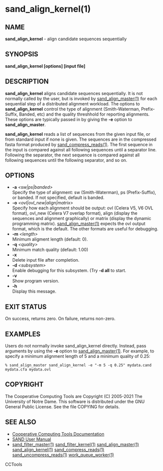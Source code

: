 






















# sand_align_kernel(1)

## NAME
**sand_align_kernel** - align candidate sequences sequentially

## SYNOPSIS
**sand_align_kernel [options] [input file]**

## DESCRIPTION

**sand_align_kernel** aligns candidate sequences sequentially.
It is not normally called by the user, but is invoked by
[sand_align_master(1)](sand_align_master.md) for each sequential step of a distributed
alignment workload.  The options to **sand_align_kernel** control
the type of alignment (Smith-Waterman, Prefix-Suffix, Banded, etc)
and the quality threshhold for reporting alignments.  These options
are typically passed in by giving the **-e** option to **sand_align_master**.

**sand_align_kernel** reads a list of sequences
from the given input file, or from standard input if none is given.
The sequences are in the compressed fasta format produced
by [sand_compress_reads(1)](sand_compress_reads.md).  The first sequence in the input
is compared against all following sequences until a separator line.
Following the separator, the next sequence is compared against
all following sequences until the following separator, and so on.

## OPTIONS


- **-a** _&lt;sw|ps|banded&gt;_<br />Specify the type of alignment: sw (Smith-Waterman), ps (Prefix-Suffix), or banded.  If not specified, default is banded.
- **-o** _&lt;ovl|ovl_new|align|matrix&gt;_<br />Specify how each alignment should be output: ovl (Celera V5, V6 OVL format), ovl_new (Celera V7 overlap format), align (display the sequences and alignment graphically) or matrix (display the dynamic programming matrix).  [sand_align_master(1)](sand_align_master.md) expects the ovl output format, which is the default.  The other formats are useful for debugging.
- **-m** _&lt;length&gt;_<br />Minimum aligment length (default: 0).
- **-q** _&lt;quality&gt;_<br />Minimum match quality (default: 1.00)
- **-x**<br />Delete input file after completion.
- **-d** _&lt;subsystem&gt;_<br />Enable debugging for this subsystem.  (Try **-d all** to start.
- **-v**<br />Show program version.
- **-h**<br />Display this message.


## EXIT STATUS
On success, returns zero.  On failure, returns non-zero.

## EXAMPLES

Users do not normally invoke sand_align_kernel directly.  Instead, pass arguments by using the **-e** option to [sand_align_master(1)](sand_align_master.md).  For example, to specify a minimum alignment length of 5 and a minimum quality of 0.25:

```
% sand_align_master sand_align_kernel -e "-m 5 -q 0.25" mydata.cand mydata.cfa mydata.ovl
```

## COPYRIGHT

The Cooperative Computing Tools are Copyright (C) 2005-2021 The University of Notre Dame.  This software is distributed under the GNU General Public License.  See the file COPYING for details.

## SEE ALSO


- [Cooperative Computing Tools Documentation]("../index.html")
- [SAND User Manual]("../sand.html")
- [sand_filter_master(1)](sand_filter_master.md)  [sand_filter_kernel(1)](sand_filter_kernel.md)  [sand_align_master(1)](sand_align_master.md)  [sand_align_kernel(1)](sand_align_kernel.md)  [sand_compress_reads(1)](sand_compress_reads.md)  [sand_uncompress_reads(1)](sand_uncompress_reads.md)  [work_queue_worker(1)](work_queue_worker.md)


CCTools
